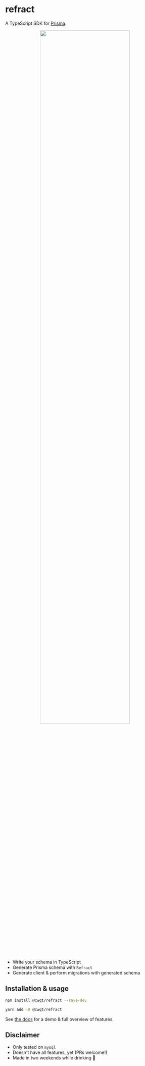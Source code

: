 # refract

A TypeScript SDK for [Prisma](https://www.prisma.io).

<div align="center">
  <img src="https://ftp.cass.si/70c~4vjp4.png" width="75%" />
</div>

- Write your schema in TypeScript
- Generate Prisma schema with `Refract`
- Generate client & perform migrations with generated schema

## Installation & usage

```sh
npm install @cwqt/refract --save-dev

yarn add -D @cwqt/refract
```

See [the docs](./docs/docs.md) for a demo & full overview of features.

## Disclaimer

- Only tested on `mysql`
- Doesn't have all features, yet (PRs welcome!)
- Made in two weekends while drinking 🥴
